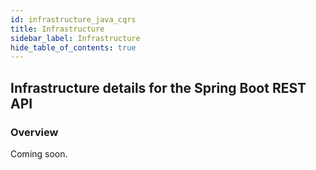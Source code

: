 ```yaml
---
id: infrastructure_java_cqrs
title: Infrastructure
sidebar_label: Infrastructure
hide_table_of_contents: true
---
```


## Infrastructure details for the Spring Boot REST API

### Overview

Coming soon.
